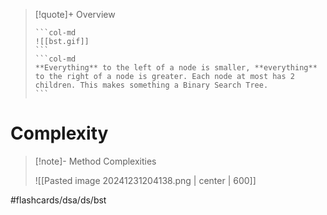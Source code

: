 > [!quote]+ Overview
> <!-- Multiline -->
>````col 
>```col-md 
> ![[bst.gif]]
>``` 
>```col-md 
>**Everything** to the left of a node is smaller, **everything** to the right of a node is greater. Each node at most has 2 children. This makes something a Binary Search Tree.
>``` 
>```` 
>

# Complexity

> [!note]- Method Complexities
> <!-- Multiline -->
> ![[Pasted image 20241231204138.png | center | 600]]

#flashcards/dsa/ds/bst